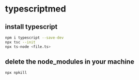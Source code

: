 # typescriptmed

## install typescript

```bash
npm i typescript --save-dev
npx tsc --init
npx ts-node <file.ts>
```

## delete the node_modules in your machine

```bash
npx npkill
```
